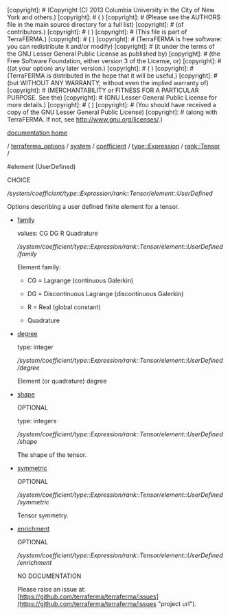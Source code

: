 [copyright]: # (Copyright (C) 2013 Columbia University in the City of New York and others.)
[copyright]: # ( )
[copyright]: # (Please see the AUTHORS file in the main source directory for a full list)
[copyright]: # (of contributors.)
[copyright]: # ( )
[copyright]: # (This file is part of TerraFERMA.)
[copyright]: # ( )
[copyright]: # (TerraFERMA is free software: you can redistribute it and/or modify)
[copyright]: # (it under the terms of the GNU Lesser General Public License as published by)
[copyright]: # (the Free Software Foundation, either version 3 of the License, or)
[copyright]: # ((at your option) any later version.)
[copyright]: # ( )
[copyright]: # (TerraFERMA is distributed in the hope that it will be useful,)
[copyright]: # (but WITHOUT ANY WARRANTY; without even the implied warranty of)
[copyright]: # (MERCHANTABILITY or FITNESS FOR A PARTICULAR PURPOSE. See the)
[copyright]: # (GNU Lesser General Public License for more details.)
[copyright]: # ( )
[copyright]: # (You should have received a copy of the GNU Lesser General Public License)
[copyright]: # (along with TerraFERMA. If not, see <http://www.gnu.org/licenses/>.)

[documentation home](Documentation)

/ [terraferma_options](../../../../../terraferma_options) / [system](../../../../system) / [coefficient](../../../coefficient) / [type::Expression](../../type__Expression) / [rank::Tensor](../rank__Tensor) /

#element (UserDefined)

CHOICE 

*/system/coefficient/type::Expression/rank::Tensor/element::UserDefined*

Options describing a user defined finite element for a tensor.

* [family](element__UserDefined/family "child")

    values: CG DG R Quadrature

    */system/coefficient/type::Expression/rank::Tensor/element::UserDefined/family*

    Element family:
    
    - CG = Lagrange (continuous Galerkin)
    
    - DG = Discontinuous Lagrange (discontinuous Galerkin)
    
    - R  = Real (global constant)
    
    - Quadrature

* [degree](element__UserDefined/degree "child")

    type: integer

    */system/coefficient/type::Expression/rank::Tensor/element::UserDefined/degree*

    Element (or quadrature) degree

* [shape](element__UserDefined/shape "child")

    OPTIONAL 

    type: integers

    */system/coefficient/type::Expression/rank::Tensor/element::UserDefined/shape*

    The shape of the tensor.

* [symmetric](element__UserDefined/symmetric "child")

    OPTIONAL 

    */system/coefficient/type::Expression/rank::Tensor/element::UserDefined/symmetric*

    Tensor symmetry.

* [enrichment](element__UserDefined/enrichment "child")

    OPTIONAL 

    */system/coefficient/type::Expression/rank::Tensor/element::UserDefined/enrichment*

    NO DOCUMENTATION

    Please raise an issue at: [https://github.com/terraferma/terraferma/issues](https://github.com/terraferma/terraferma/issues "project url").

[autogenerated]: # (This file was automatically generated from the schema file:/home/cwilson/repos/github/TerraFERMA/TerraFERMA/buckettools/schemas/element.rng.)

